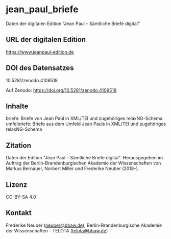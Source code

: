 # jean_paul_briefe
Daten der digitalen Edition "Jean Paul – Sämtliche Briefe digital"

## URL der digitalen Edition

https://www.jeanpaul-edition.de

## DOI des Datensatzes

10.5281/zenodo.4109518

Auf Zenodo: https://doi.org/10.5281/zenodo.4109518

## Inhalte

briefe: Briefe von Jean Paul in XML/TEI und zugehöriges relaxNG-Schema
umfelbriefe: Briefe aus dem Umfeld Jean Pauls in XML/TEI und zugehöriges relaxNG-Schema

## Zitation

Daten der Edition "Jean Paul – Sämtliche Briefe digital". Herausgegeben im Auftrag der Berlin-Brandenburgischen Akademie der Wissenschaften von Markus Bernauer, Norbert Miller und Frederike Neuber (2018–).

## Lizenz

CC-BY-SA 4.0 

## Kontakt

Frederike Neuber (neuber@bbaw.de), Berlin-Brandenburgische Akademie der Wissenschaften - TELOTA (telota@bbaw.de)


